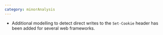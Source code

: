 ```yaml
---
category: minorAnalysis
---
```

* Additional modelling to detect direct writes to the `Set-Cookie` header has been added for several web frameworks.
